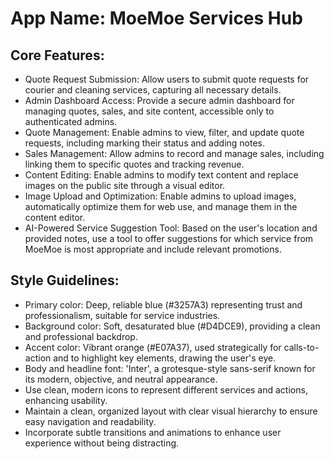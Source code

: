 # **App Name**: MoeMoe Services Hub

## Core Features:

- Quote Request Submission: Allow users to submit quote requests for courier and cleaning services, capturing all necessary details.
- Admin Dashboard Access: Provide a secure admin dashboard for managing quotes, sales, and site content, accessible only to authenticated admins.
- Quote Management: Enable admins to view, filter, and update quote requests, including marking their status and adding notes.
- Sales Management: Allow admins to record and manage sales, including linking them to specific quotes and tracking revenue.
- Content Editing: Enable admins to modify text content and replace images on the public site through a visual editor.
- Image Upload and Optimization: Enable admins to upload images, automatically optimize them for web use, and manage them in the content editor.
- AI-Powered Service Suggestion Tool: Based on the user's location and provided notes, use a tool to offer suggestions for which service from MoeMoe is most appropriate and include relevant promotions.

## Style Guidelines:

- Primary color: Deep, reliable blue (#3257A3) representing trust and professionalism, suitable for service industries.
- Background color: Soft, desaturated blue (#D4DCE9), providing a clean and professional backdrop.
- Accent color: Vibrant orange (#E07A37), used strategically for calls-to-action and to highlight key elements, drawing the user's eye.
- Body and headline font: 'Inter', a grotesque-style sans-serif known for its modern, objective, and neutral appearance.
- Use clean, modern icons to represent different services and actions, enhancing usability.
- Maintain a clean, organized layout with clear visual hierarchy to ensure easy navigation and readability.
- Incorporate subtle transitions and animations to enhance user experience without being distracting.